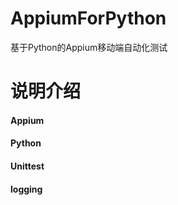 # AppiumForPython
基于Python的Appium移动端自动化测试

# 说明介绍
#### Appium
#### Python
#### Unittest
#### logging
